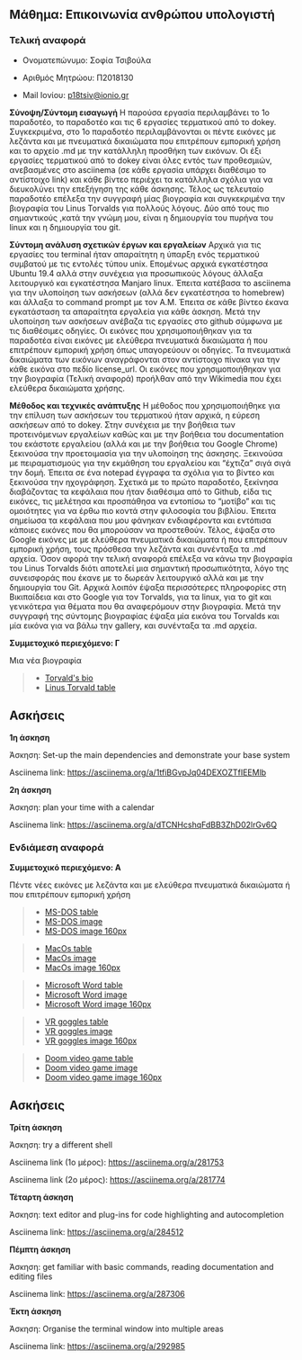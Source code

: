  ## Μάθημα: Επικοινωνία ανθρώπου υπολογιστή
 
 ### Τελική αναφορά
 
 - Ονοματεπώνυμο: Σοφία Τσιβούλα

- Αριθμός Μητρώου: Π2018130

- Mail Ιονίου: p18tsiv@ionio.gr

**Σύνοψη/Σύντομη εισαγωγή**
Η παρούσα εργασία περιλαμβάνει το 1ο παραδοτέο, το   παραδοτέο και τις 6 εργασίες τερματικού από το dokey. Συγκεκριμένα, στο 1ο παραδοτέο περιλαμβάνονται οι πέντε εικόνες με λεζάντα και με πνευματικά δικαιώματα που επιτρέπουν εμπορική χρήση και το αρχείο .md με την κατάλληλη προσθήκη των εικόνων. Οι έξι εργασίες τερματικού από το dokey είναι όλες εντός των προθεσμιών, ανεβασμένες στο asciinema (σε κάθε εργασία υπάρχει διαθέσιμο το αντίστοιχο link) και κάθε βίντεο περιέχει τα κατάλληλα σχόλια για να διευκολύνει την επεξήγηση της κάθε άσκησης. Τέλος ως τελευταίο παραδοτέο επέλεξα την συγγραφή μίας βιογραφία και συγκεκριμένα την βιογραφία του Linus Torvalds για πολλούς λόγους. Δύο από τους πιο σημαντικούς ,κατά την γνώμη μου, είναι η δημιουργία του πυρήνα του linux και η δημιουργία του git.


**Σύντομη ανάλυση σχετικών έργων και εργαλείων**
Αρχικά για τις εργασίες του terminal ήταν απαραίτητη η ύπαρξη ενός τερματικού συμβατού με τις εντολές τύπου unix. Επομένως αρχικά εγκατέστησα Ubuntu 19.4 αλλά στην συνέχεια για προσωπικούς λόγους άλλαξα λειτουργικό και εγκατέστησα Manjaro linux. Έπειτα κατέβασα το asciinema για την υλοποίηση των ασκήσεων (αλλά δεν εγκατέστησα το homebrew) και άλλαξα το command prompt με τον Α.Μ. Έπειτα σε κάθε βίντεο έκανα εγκατάσταση τα απαραίτητα εργαλεία για κάθε άσκηση. Μετά την υλοποίηση των ασκήσεων ανέβαζα τις εργασίες στο github σύμφωνα με τις διαθέσιμες οδηγίες. Οι εικόνες που χρησιμοποιήθηκαν για τα παραδοτέα είναι εικόνες με ελεύθερα πνευματικά δικαιώματα ή που επιτρέπουν εμπορική χρήση όπως υπαγορεύουν οι οδηγίες. Τα πνευματικά δικαιώματα των εικόνων αναγράφονται στον αντίστοιχο πίνακα για την κάθε εικόνα στο πεδίο license_url. Οι εικόνες που χρησιμοποιήθηκαν για την βιογραφία (Τελική αναφορά) προήλθαν από την Wikimedia που έχει ελεύθερα δικαιώματα χρήσης.

**Μέθοδος και τεχνικές ανάπτυξης**
H μέθοδος που χρησιμοποιήθηκε για την επίλυση των ασκήσεων του τερματικού ήταν αρχικά, η εύρεση ασκήσεων από το dokey. Στην συνέχεια με την βοήθεια των προτεινόμενων εργαλείων καθώς και με την βοήθεια του documentation του εκάστοτε εργαλείου (αλλά και με την βοήθεια του Google Chrome) ξεκινούσα την προετοιμασία για την υλοποίηση της άσκησης. Ξεκινούσα με πειραματισμούς για την εκμάθηση του εργαλείου και “έχτιζα” σιγά σιγά την δομή. Έπειτα σε ένα notepad έγγραφα τα σχόλια για το βίντεο και ξεκινούσα την ηχογράφηση. Σχετικά με το πρώτο παραδοτέο, ξεκίνησα διαβάζοντας τα κεφάλαια που ήταν διαθέσιμα από το Github, είδα τις εικόνες, τις μελέτησα και προσπάθησα να εντοπίσω το “μοτίβο” και τις ομοιότητες για να έρθω πιο κοντά στην φιλοσοφία του βιβλίου. Έπειτα σημείωσα τα κεφάλαια που μου φάνηκαν ενδιαφέροντα και εντόπισα κάποιες εικόνες που θα μπορούσαν να προστεθούν. Τέλος, έψαξα στο Google εικόνες με με ελεύθερα πνευματικά δικαιώματα ή που επιτρέπουν εμπορική χρήση, τους πρόσθεσα την λεζάντα και συνένταξα τα .md αρχεία. Όσον αφορά την τελική αναφορά επέλεξα να κάνω την βιογραφία του Linus Torvalds διότι αποτελεί μια σημαντική προσωπικότητα, λόγο της συνεισφοράς που έκανε με το δωρεάν λειτουργικό αλλά και με την δημιουργiα του Git. Αρχικά λοιπόν έψαξα περισσότερες πληροφορίες στη Βικιπαίδεια και στο Google για τον Torvalds, για τα linux, για το git και γενικότερα για θέματα που θα αναφερόμουν στην βιογραφία. Μετά την συγγραφή της σύντομης βιογραφίας έψαξα μία εικόνα του Torvalds και μία εικόνα για να βάλω την gallery, και συνένταξα τα .md αρχεία.

**Συμμετοχικό περιεχόμενο: Γ**

Μια νέα βιογραφία

> - [Torvald's bio](https://github.com/sophia-ts/gr/blob/gh-pages/_biography/bio-torvalds.md)
> - [Linus Torvald table](https://github.com/sophia-ts/gr/blob/gh-pages/_biography/linus-torvalds.md)

## Ασκήσεις

**1η άσκηση**

Άσκηση: Set-up the main dependencies and demonstrate your base system

Asciinema link: https://asciinema.org/a/1tfiBGvpJq04DEXOZTfIEEMlb


**2η άσκηση**

Άσκηση: plan your time with a calendar

Asciinema link: https://asciinema.org/a/dTCNHcshqFdBB3ZhD02lrGv6Q



### Ενδιάμεση αναφορά


**Συμμετοχικό περιεχόμενο: Α**

Πέντε νέες εικόνες με λεζάντα και με ελεύθερα πνευματικά δικαιώματα ή που επιτρέπουν εμπορική χρήση

> - [MS-DOS table](https://github.com/sophia-ts/gr/blob/gh-pages/_gallery/ms-dos.md)
> - [MS-DOS image](https://github.com/sophia-ts/gr/blob/gh-pages/images/ms-dos.jpg)
> - [MS-DOS image 160px](https://github.com/sophia-ts/gr/blob/gh-pages/images/ms-dos-thumb.jpg)

> - [MacOs table](https://github.com/sophia-ts/gr/blob/gh-pages/_gallery/mac_os.md)
> - [MacOs image](https://github.com/sophia-ts/gr/blob/gh-pages/images/mac_os.jpg)
> - [MacOs image 160px](https://github.com/sophia-ts/gr/blob/gh-pages/images/mac_os-thumb.jpg)

> - [Microsoft Word table](https://github.com/sophia-ts/gr/blob/gh-pages/_gallery/microsoft_word.md)
> - [Microsoft Word image](https://github.com/sophia-ts/gr/blob/gh-pages/images/microsoft_word.jpg)
> - [Microsoft Word image 160px](https://github.com/sophia-ts/gr/blob/gh-pages/images/microsoft_word-thumb.jpg)

> - [VR goggles table](https://github.com/sophia-ts/gr/blob/gh-pages/_gallery/vr.md)
> - [VR goggles image](https://github.com/sophia-ts/gr/blob/gh-pages/images/vr.jpg)
> - [VR goggles image 160px](https://github.com/sophia-ts/gr/blob/gh-pages/images/vr-thumb.jpg)

> - [Doom video game table](https://github.com/sophia-ts/gr/blob/gh-pages/_gallery/doom.md)
> - [Doom video game image](https://github.com/sophia-ts/gr/blob/gh-pages/images/doom.jpg)
> - [Doom video game image 160px](https://github.com/sophia-ts/gr/blob/gh-pages/images/doom-thumb.jpg)

## Ασκήσεις

**Τρίτη άσκηση**

Άσκηση: try a different shell

Asciinema link (1ο μέρος): https://asciinema.org/a/281753

Asciinema link (2ο μέρος): https://asciinema.org/a/281774


**Τέταρτη άσκηση**

Άσκηση: text editor and plug-ins for code highlighting and autocompletion

Asciinema link: https://asciinema.org/a/284512


**Πέμπτη άσκηση**

Άσκηση: get familiar with basic commands, reading documentation and editing files

Asciinema link: https://asciinema.org/a/287306

**Έκτη άσκηση**

Άσκηση: Organise the terminal window into multiple areas

Asciinema link: https://asciinema.org/a/292985



